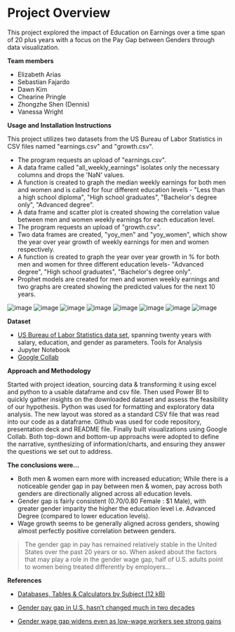 # Project Overview
This project explored the impact of Education on Earnings over a time span of 20 plus years with a focus on the Pay Gap between Genders through data visualization. 

**Team members**

* Elizabeth Arias 
* Sebastian Fajardo 
* Dawn Kim 
* Chearine Pringle 
* Zhongzhe Shen (Dennis) 
* Vanessa Wright

**Usage and Installation Instructions**

This project utilizes two datasets from the US Bureau of Labor Statistics in CSV files named "earnings.csv" and "growth.csv".
* The program requests an upload of "earnings.csv".
* A data frame called "all_weekly_earnings" isolates only the necessary columns and drops the 'NaN' values.
* A function is created to graph the median weekly earnings for both men and women and is called for four different education levels - "Less than a high school diploma", "High school graduates", "Bachelor's degree only", "Advanced degree".
* A data frame and scatter plot is created showing the correlation value between men and women weekly earnings for each education level.
* The program requests an upload of "growth.csv".
* Two data frames are created, "yoy_men" and "yoy_women", which show the year over year growth of weekly earnings for men and women respectively.
* A function is created to graph the year over year growth in % for both men and women for three different education levels- "Advanced degree", "High school graduates", "Bachelor's degree only".
* Prophet models are created for men and women weekly earnings and two graphs are created showing the predicted values for the next 10 years.

![image](https://github.com/professav/project1.newrepo/assets/163077507/66dc96ff-56af-4281-b035-7895422c40f2)
![image](https://github.com/professav/project1.newrepo/assets/163077507/364a0e84-deb7-4f7e-b98a-47065ac60731)
![image](https://github.com/professav/project1.newrepo/assets/163077507/84b7b788-ebb5-45b7-ab43-3b2c7a3fb124)
![image](https://github.com/professav/project1.newrepo/assets/163077507/38712698-7ccd-4ac7-a761-72b38108576f)
![image](https://github.com/professav/project1.newrepo/assets/163077507/67b29a78-4480-417e-940b-d13b75cffd48)
![image](https://github.com/professav/project1.newrepo/assets/163077507/55ca024d-ea3a-4706-b150-849816263fc5)
![image](https://github.com/professav/project1.newrepo/assets/163077507/cc47a5db-9741-4a1f-8266-dd30728b0e62)
![image](https://github.com/professav/project1.newrepo/assets/163077507/359b29d6-7d43-4b9c-a5e7-d2f528ca185c)








**Dataset**

* [US Bureau of Labor Statistics data set](https://www.bls.gov/data/#employment), spanning twenty years with salary, education, and gender as parameters.
Tools for Analysis
* Jupyter Notebook
* [Google Collab](https://colab.google/)


**Approach and Methodology**

Started with project ideation, sourcing data & transforming it using excel and python to a usable dataframe and csv file. Then used Power BI to quickly gather insights on the downloaded  dataset and assess the feasibility of our hypothesis. Python was used for formatting and exploratory data analysis. The new layout was stored as a standard
CSV file that was read into our code as a dataframe. Github was used for code repository, presentation deck and README file. Finally built visualizations using Google Collab. Both top-down and bottom-up approachs were adopted to define the narrative, synthesizing of information/charts, and ensuring they answer the questions we set out to address.



**The conclusions were...**

* Both men & women earn more with increased education; While there is a noticeable gender gap in pay between men & women, pay across both genders are directionally aligned across all education levels.
* Gender gap is fairly consistent ($0.70/$0.80 Female : $1 Male), with greater gender imparity the higher the education level i.e. Advanced Degree (compared to lower education levels).
* Wage growth seems to be generally aligned across genders, showing almost perfectly positive correlation between genders.

> The gender gap in pay has remained relatively stable in the United States over the past 20 years or so.
> When asked about the factors that may play a role in the gender wage gap, half of U.S. adults point to women being treated differently by employers...


**References**
* [Databases, Tables & Calculators by Subject (12 kB)](https://www.bls.gov/data/#employment)

* [Gender pay gap in U.S. hasn’t changed much in two decades](https://www.pewresearch.org/short-reads/2023/03/01/gender-pay-gap-facts/)

* [Gender wage gap widens even as low-wage workers see strong gains](https://www.epi.org/blog/gender-wage-gap-widens-even-as-low-wage-workers-see-strong-gains-women-are-paid-roughly-22-less-than-men-on-average/)




